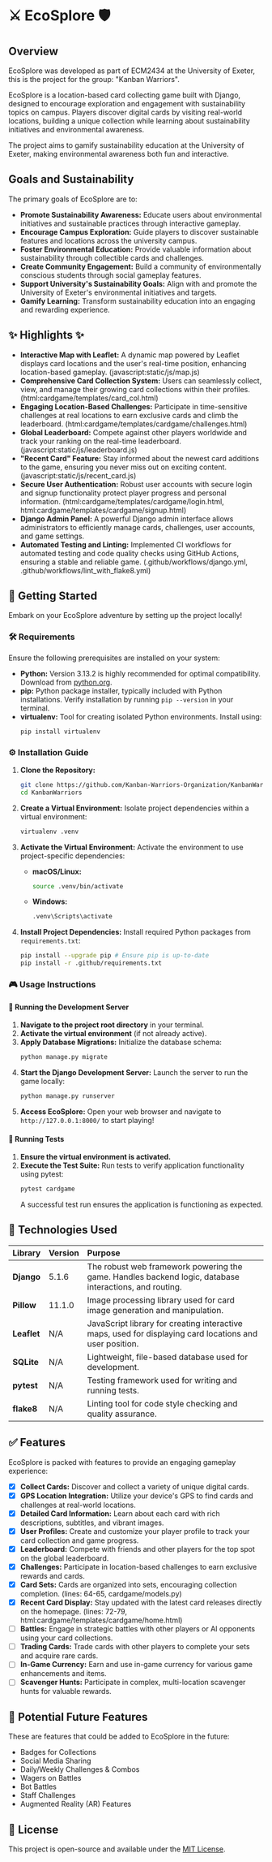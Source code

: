 # ⚔️ EcoSplore 🛡️

## Overview

EcoSplore was developed as part of ECM2434 at the University of Exeter, this is the project for the group: "Kanban Warriors".

EcoSplore is a location-based card collecting game built with Django, designed to encourage exploration and engagement with sustainability topics on campus. Players discover digital cards by visiting real-world locations, building a unique collection while learning about sustainability initiatives and environmental awareness.

The project aims to gamify sustainability education at the University of Exeter, making environmental awareness both fun and interactive.

## Goals and Sustainability

The primary goals of EcoSplore are to:

- **Promote Sustainability Awareness:** Educate users about environmental initiatives and sustainable practices through interactive gameplay.
- **Encourage Campus Exploration:** Guide players to discover sustainable features and locations across the university campus.
- **Foster Environmental Education:** Provide valuable information about sustainability through collectible cards and challenges.
- **Create Community Engagement:** Build a community of environmentally conscious students through social gameplay features.
- **Support University's Sustainability Goals:** Align with and promote the University of Exeter's environmental initiatives and targets.
- **Gamify Learning:** Transform sustainability education into an engaging and rewarding experience.

## ✨ Highlights ✨

- **Interactive Map with Leaflet:** A dynamic map powered by Leaflet displays card locations and the user's real-time position, enhancing location-based gameplay. (javascript:static/js/map.js)
- **Comprehensive Card Collection System:** Users can seamlessly collect, view, and manage their growing card collections within their profiles. (html:cardgame/templates/card_col.html)
- **Engaging Location-Based Challenges:** Participate in time-sensitive challenges at real locations to earn exclusive cards and climb the leaderboard. (html:cardgame/templates/cardgame/challenges.html)
- **Global Leaderboard:** Compete against other players worldwide and track your ranking on the real-time leaderboard. (javascript:static/js/leaderboard.js)
- **"Recent Card" Feature:** Stay informed about the newest card additions to the game, ensuring you never miss out on exciting content. (javascript:static/js/recent_card.js)
- **Secure User Authentication:** Robust user accounts with secure login and signup functionality protect player progress and personal information. (html:cardgame/templates/cardgame/login.html, html:cardgame/templates/cardgame/signup.html)
- **Django Admin Panel:** A powerful Django admin interface allows administrators to efficiently manage cards, challenges, user accounts, and game settings.
- **Automated Testing and Linting:** Implemented CI workflows for automated testing and code quality checks using GitHub Actions, ensuring a stable and reliable game. (.github/workflows/django.yml, .github/workflows/lint_with_flake8.yml)

## 🚀 Getting Started

Embark on your EcoSplore adventure by setting up the project locally!

### 🛠️ Requirements

Ensure the following prerequisites are installed on your system:

- **Python:** Version 3.13.2 is highly recommended for optimal compatibility. Download from [python.org](https://www.python.org/downloads/).
- **pip:** Python package installer, typically included with Python installations. Verify installation by running `pip --version` in your terminal.
- **virtualenv:** Tool for creating isolated Python environments. Install using:
  ```bash
  pip install virtualenv
  ```

### ⚙️ Installation Guide

1. **Clone the Repository:**

   ```bash
   git clone https://github.com/Kanban-Warriors-Organization/KanbanWarriors.git
   cd KanbanWarriors
   ```

2. **Create a Virtual Environment:**
   Isolate project dependencies within a virtual environment:

   ```bash
   virtualenv .venv
   ```

3. **Activate the Virtual Environment:**
   Activate the environment to use project-specific dependencies:

   - **macOS/Linux:**
     ```bash
     source .venv/bin/activate
     ```
   - **Windows:**
     ```bash
     .venv\Scripts\activate
     ```

4. **Install Project Dependencies:**
   Install required Python packages from `requirements.txt`:
   ```bash
   pip install --upgrade pip # Ensure pip is up-to-date
   pip install -r .github/requirements.txt
   ```

### 🎮 Usage Instructions

#### 🏃 Running the Development Server

1. **Navigate to the project root directory** in your terminal.
2. **Activate the virtual environment** (if not already active).
3. **Apply Database Migrations:**
   Initialize the database schema:
   ```bash
   python manage.py migrate
   ```
4. **Start the Django Development Server:**
   Launch the server to run the game locally:
   ```bash
   python manage.py runserver
   ```
5. **Access EcoSplore:** Open your web browser and navigate to `http://127.0.0.1:8000/` to start playing!

#### 🧪 Running Tests

1. **Ensure the virtual environment is activated.**
2. **Execute the Test Suite:**
   Run tests to verify application functionality using pytest:
   ```bash
   pytest cardgame
   ```
   A successful test run ensures the application is functioning as expected.

## 🧰 Technologies Used

| Library     | Version | Purpose                                                                                                 |
| :---------- | :------ | :------------------------------------------------------------------------------------------------------ |
| **Django**  | 5.1.6   | The robust web framework powering the game. Handles backend logic, database interactions, and routing.  |
| **Pillow**  | 11.1.0  | Image processing library used for card image generation and manipulation.                               |
| **Leaflet** | N/A     | JavaScript library for creating interactive maps, used for displaying card locations and user position. |
| **SQLite**  | N/A     | Lightweight, file-based database used for development.                                                  |
| **pytest**  | N/A     | Testing framework used for writing and running tests.                                                   |
| **flake8**  | N/A     | Linting tool for code style checking and quality assurance.                                             |

## ✅ Features

EcoSplore is packed with features to provide an engaging gameplay experience:

- [x] **Collect Cards:** Discover and collect a variety of unique digital cards.
- [x] **GPS Location Integration:** Utilize your device's GPS to find cards and challenges at real-world locations.
- [x] **Detailed Card Information:** Learn about each card with rich descriptions, subtitles, and vibrant images.
- [x] **User Profiles:** Create and customize your player profile to track your card collection and game progress.
- [x] **Leaderboard:** Compete with friends and other players for the top spot on the global leaderboard.
- [x] **Challenges:** Participate in location-based challenges to earn exclusive rewards and cards.
- [x] **Card Sets:** Cards are organized into sets, encouraging collection completion. (lines: 64-65, cardgame/models.py)
- [x] **Recent Card Display:** Stay updated with the latest card releases directly on the homepage. (lines: 72-79, html:cardgame/templates/cardgame/home.html)
- [ ] **Battles:** Engage in strategic battles with other players or AI opponents using your card collections.
- [ ] **Trading Cards:** Trade cards with other players to complete your sets and acquire rare cards.
- [ ] **In-Game Currency:** Earn and use in-game currency for various game enhancements and items.
- [ ] **Scavenger Hunts:** Participate in complex, multi-location scavenger hunts for valuable rewards.

## 🔮 Potential Future Features

These are features that could be added to EcoSplore in the future:

- Badges for Collections
- Social Media Sharing
- Daily/Weekly Challenges & Combos
- Wagers on Battles
- Bot Battles
- Staff Challenges
- Augmented Reality (AR) Features

## 📜 License

This project is open-source and available under the [MIT License](LICENSE).
